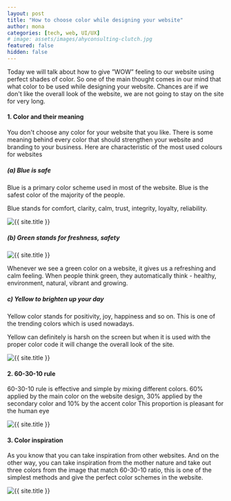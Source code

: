 ```yaml
---
layout: post
title: "How to choose color while designing your website"
author: mona
categories: [tech, web, UI/UX]
# image: assets/images/ahyconsulting-clutch.jpg
featured: false
hidden: false
---
```


Today we will talk about how to give ”WOW” feeling to our website using perfect shades of color. So one of the main thought comes in our mind that what color to be used while designing your website. Chances are if we don't like the overall look of the website, we are not going to stay on the site for very long.

#### 1. Color and their meaning

You don't choose any color for your website that you like. There is some meaning behind every color that should strengthen your website and branding to your business.
Here are characteristic of the most used colours for websites

##### (a) Blue is safe

Blue is a primary color scheme used in most of the website. Blue is the safest color of the majority of the people.

Blue stands for comfort, clarity, calm, trust, integrity, loyalty, reliability.

<p class="mb-5"><img class="shadow-lg" src="{{site.baseurl}}/assets/images/blue.jpg" alt="{{ site.title }}" /></p>

##### (b) Green stands for freshness, safety

<p class="mb-5"><img class="shadow-lg" src="{{site.baseurl}}/assets/images/green.jpg" alt="{{ site.title }}" /></p>

Whenever we see a green color on a website, it gives us a refreshing and calm feeling. When people think green, they automatically think - healthy, environment, natural, vibrant and growing.

##### c) Yellow to brighten up your day

Yellow color stands for positivity, joy, happiness and so on. This is one of the trending colors which is used nowadays.

Yellow can definitely is harsh on the screen but when it is used with the proper color code it will change the overall look of the site.

<p class="mb-5"><img class="shadow-lg" src="{{site.baseurl}}/assets/images/yellow.jpg" alt="{{ site.title }}" /></p>

#### 2. 60-30-10 rule

60-30-10 rule is effective and simple by mixing different colors. 60% applied by the main color on the website design, 30% applied by the secondary color and 10% by the accent color
This proportion is pleasant for the human eye

<p class="mb-5"><img class="shadow-lg" src="{{site.baseurl}}/assets/images/60-30-10.png" alt="{{ site.title }}" /></p>

#### 3. Color inspiration

As you know that you can take inspiration from other websites.
And on the other way, you can take inspiration from the mother nature and take out three colors from the image that match 60-30-10 ratio, this is one of the simplest methods and give the perfect color schemes in the website.

<p class="mb-5"><img class="shadow-lg" src="{{site.baseurl}}/assets/images/color-inspirations.png" alt="{{ site.title }}" /></p>
